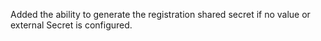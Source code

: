 Added the ability to generate the registration shared secret if no value or external Secret is configured.
